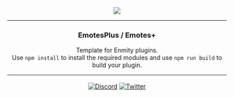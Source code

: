 <div align='center'>
   <img src='https://repo.enmity.app/banner.png' />
</div>

---

<div align='center'>
   <h3>EmotesPlus / Emotes+</h3>

   Template for Enmity plugins.<br />
   Use `npm install` to install the required modules and use `npm run build` to build your plugin.
</div>

---

<div align='center' style='margin-top: 15px;'>
   <a href='https://discord.gg/rMdzhWUaGT'><img align='center' alt='Discord' src='https://img.shields.io/discord/950850315601711176?color=36309d&label=DISCORD&logo=discord&logoColor=white&style=for-the-badge'></a>
   <a href='https://twitter.com/EnmityApp'><img align='center' alt='Twitter' src='https://img.shields.io/twitter/follow/EnmityApp?color=36309d&label=TWITTER&logo=TWITTER&logoColor=white&style=for-the-badge'></a>
</div>